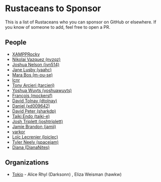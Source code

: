 # Rustaceans to Sponsor

This is a list of Rustaceans who you can sponsor on GitHub or elsewhere. If you know
of someone to add, feel free to open a PR.

## People

* [XAMPPRocky](https://github.com/sponsors/XAMPPRocky)
* [Nikolai Vazquez (nvzqz)](https://github.com/sponsors/nvzqz)
* [Joshua Nelson (jyn514)](https://github.com/sponsors/jyn514)
* [Jane Lusby (yaahc)](https://github.com/sponsors/yaahc)
* [Mara Bos (m-ou-se)](https://github.com/sponsors/m-ou-se)
* [lcnr](https://github.com/sponsors/lcnr)
* [Tony Arcieri (tarcieri)](https://github.com/sponsors/tarcieri)
* [Yoshua Wuyts (yoshuawuyts)](https://github.com/sponsors/yoshuawuyts)
* [François (mockersf)](https://github.com/sponsors/mockersf)
* [David Tolnay (dtolnay)](https://github.com/sponsors/dtolnay)
* [Daniel (xd009642)](https://github.com/sponsors/xd009642)
* [David Peter (sharkdp)](https://github.com/sponsors/sharkdp)
* [Taiki Endo (taiki-e)](https://github.com/sponsors/taiki-e)
* [Josh Triplett (joshtriplett)](https://github.com/sponsors/joshtriplett)
* [Jamie Brandon (jamii)](https://github.com/sponsors/jamii)
* [varkor](https://github.com/sponsors/varkor)
* [Loïc Lecrenier (loiclec)](https://github.com/sponsors/loiclec)
* [Tyler Neely (spacejam)](https://github.com/sponsors/spacejam)
* [Diana (DianaNites)](https://github.com/sponsors/DianaNites)

## Organizations

* [Tokio](https://github.com/sponsors/tokio-rs)  - Alice Rhyl (Darksonn) , Eliza Weisman (hawkw)

